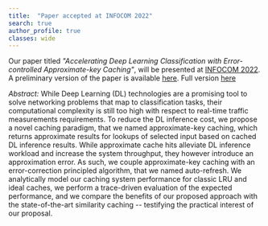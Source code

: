 ```yaml
---
title:  "Paper accepted at INFOCOM 2022"
search: true
author_profile: true
classes: wide
---
```


Our paper titled *"Accelerating Deep Learning Classification with Error-controlled Approximate-key Caching"*, will be presented at <a href="https://infocom2022.ieee-infocom.org/">INFOCOM 2022</a>. A preliminary version of the paper is available  <a href="https://arxiv.org/abs/2112.06671">here</a>. Full version <a href="https://gallomassimo.github.io/docs/2022Infocom.pdf">here</a> 

*Abstract:* While Deep Learning (DL) technologies are a promising tool to solve networking problems that map to classification tasks, their computational complexity is still too high with respect to real-time traffic measurements requirements. To reduce the DL inference cost, we propose a novel caching paradigm, that we named approximate-key caching, which returns approximate results for lookups of selected input based on cached DL inference results. While approximate cache hits alleviate DL inference workload and increase the system throughput, they however introduce an approximation error. As such, we couple approximate-key caching with an error-correction principled algorithm, that we named auto-refresh. We analytically model our caching system performance for classic LRU and ideal caches, we perform a trace-driven evaluation of the expected performance, and we compare the benefits of our proposed approach with the state-of-the-art similarity caching -- testifying the practical interest of our proposal.